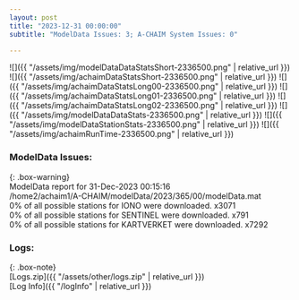 ```yaml
---
layout: post
title: "2023-12-31 00:00:00"
subtitle: "ModelData Issues: 3; A-CHAIM System Issues: 0"

---
```


![]({{ "/assets/img/modelDataDataStatsShort-2336500.png" | relative_url }})
![]({{ "/assets/img/achaimDataStatsShort-2336500.png" | relative_url }})
![]({{ "/assets/img/achaimDataStatsLong00-2336500.png" | relative_url }})
![]({{ "/assets/img/achaimDataStatsLong01-2336500.png" | relative_url }})
![]({{ "/assets/img/achaimDataStatsLong02-2336500.png" | relative_url }})
![]({{ "/assets/img/modelDataDataStats-2336500.png" | relative_url }})
![]({{ "/assets/img/modelDataStationStats-2336500.png" | relative_url }})
![]({{ "/assets/img/achaimRunTime-2336500.png" | relative_url }})


### ModelData Issues:  
  
{: .box-warning}  
 ModelData report for 31-Dec-2023 00:15:16   
 /home2/achaim1/A-CHAIM/modelData/2023/365/00/modelData.mat   
 0% of all possible stations for IONO were downloaded. x3071   
 0% of all possible stations for SENTINEL were downloaded. x791   
 0% of all possible stations for KARTVERKET were downloaded. x7292   
  


### Logs:  
  
{: .box-note}  
[Logs.zip]({{ "/assets/other/logs.zip" | relative_url }})  
[Log Info]({{ "/logInfo" | relative_url }})  
